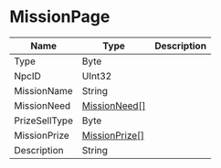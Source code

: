 # MissionPage

|Name|Type|Description|
|---|---|---|
|Type|Byte|
|NpcID|UInt32|
|MissionName|String|
|MissionNeed|[MissionNeed[]](./MissionNeed.md)||
|PrizeSellType|Byte|
|MissionPrize|[MissionPrize[]](./MissionPrize.md)||
|Description|String|
